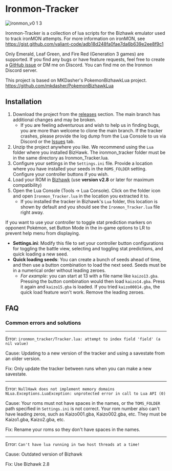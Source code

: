 # Ironmon-Tracker

![ironmon_v0 1 3](https://user-images.githubusercontent.com/103706338/164341565-ee640cf1-0d30-4d94-adcb-6fce328c563b.gif)

Ironmon-Tracker is a collection of lua scripts for the Bizhawk emulator used to track ironMON attempts.
For more information on ironMON, see https://gist.github.com/valiant-code/adb18d248fa0fae7da6b639e2ee8f9c1

Only Emerald, Leaf Green, and Fire Red (Generation 3 games) are supported. If you find any bugs or have feature requests, feel free to create a [GitHub issue](https://github.com/besteon/Ironmon-Tracker/issues) or DM me on Discord. You can find me on the Ironmon Discord server.

This project is based on MKDasher's PokemonBizhawkLua project.
https://github.com/mkdasher/PokemonBizhawkLua

## Installation

1. Download the project from the [releases](https://github.com/besteon/Ironmon-Tracker/releases/) section. The main branch has additional changes and may be broken.
   - If you are feeling adventurous and wish to help us in finding bugs, you are more than welcome to clone the main branch. If the tracker crashes, please provide the log dump from the Lua Console to us via Discord or the [Issues](https://github.com/besteon/Ironmon-Tracker/issues) tab.
2. Unzip the project anywhere you like. We recommend using the `Lua` folder where you installed BizHawk. The ironmon_tracker folder must be in the same directory as Ironmon_Tracker.lua.
3. Configure your settings in the `Settings.ini` file. Provide a location where you have installed your seeds in the `ROMS_FOLDER` setting. Configure your controller buttons if you wish.
4. Load your ROM in [Bizhawk](https://tasvideos.org/Bizhawk) (use **version v2.8** or later for maximum compatibility)
5. Open the Lua Console (Tools -> Lua Console). Click on the folder icon and open `Ironmon_Tracker.lua` in the location you extracted it to.
   - If you installed the tracker in Bizhawk's `Lua` folder, this location is shown by default and you should see the `Ironmon_Tracker.lua` file right away.

If you want to use your controller to toggle stat prediction markers on opponent Pokémon, set Button Mode in the in-game options to LR to prevent help menu from displaying.


- **Settings.ini**: Modify this file to set your controller button configurations for toggling the battle view, selecting and toggling stat predictions, and quick loading a new seed.
- **Quick loading seeds**: You can create a bunch of seeds ahead of time, and then use a button combination to load the next seed. Seeds must be in a numerical order without leading zeroes.
  - _For example:_ you can start at 13 with a file name like `kaizo13.gba`. Pressing the button combination would then load `kaizo14.gba`. Press it again and `kaizo15.gba` is loaded. If you tried `kaizo00014.gba`, the quick load feature won't work. Remove the leading zeroes.

## FAQ

### Common errors and solutions

---

Error: `ironmon_tracker/Tracker.lua: attempt to index field 'field' (a nil value)`

Cause: Updating to a new version of the tracker and using a savestate from an older version.

Fix: Only update the tracker between runs when you can make a new savestate.

---

Error: `NullHawk does not implement memory domains NLua.Exceptions.LuaException: unprotected error in call to Lua API (0)`

Cause: Your roms must not have spaces in the names, or the `TOMS_FOLDER` path specified in `Settings.ini` is not correct. Your rom number also can't have leading zeros, such as Kaizo001.gba, Kaizo002.gba, etc. They must be Kaizo1.gba, Kaizo2.gba, etc.

Fix: Rename your roms so they don't have spaces in the names.

---

Error: `Can't have lua running in two host threads at a time!`

Cause: Outdated version of Bizhawk

Fix: Use Bizhawk 2.8
